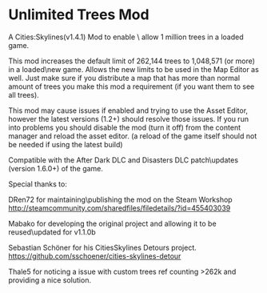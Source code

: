 ﻿# Unlimited Trees Mod
A Cities:Skylines(v1.4.1) Mod to enable \ allow 1 million trees in a loaded game.

This mod increases the default limit of 262,144 trees to 1,048,571 (or more) in a loaded\new game.
Allows the new limits to be used in the Map Editor as well.
Just make sure if you distribute a map that has more than normal amount of trees you make this mod a requirement (if you want them to see all trees).

This mod may cause issues if enabled and trying to use the Asset Editor, however the latest
versions (1.2+) should resolve those issues. If you run into problems
you should disable the mod (turn it off) from the content manager and reload the asset editor.
(a reload of the game itself should not be needed if using the latest build)

Compatible with the After Dark DLC and Disasters DLC patch\updates (version 1.6.0+) of the game.

Special thanks to:

DRen72 for maintaining\publishing the mod on the Steam Workshop
http://steamcommunity.com/sharedfiles/filedetails/?id=455403039

Mabako for developing the original project and allowing it to be reused\updated for v1.1.0b
 
Sebastian Schöner for his CitiesSkylines Detours project.
https://github.com/sschoener/cities-skylines-detour

Thale5 for noticing a issue with custom trees ref counting >262k and providing a nice solution.

